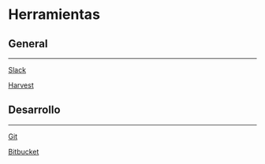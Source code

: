 # Herramientas

## General

---

[Slack](Herramientas%200daf5ea7d17e4e50851cab0304ebc5a1/Slack%20984ee49866b04ae9bb54f0283d9e93f4.md)

[Harvest](Herramientas%200daf5ea7d17e4e50851cab0304ebc5a1/Harvest%20229b64a7dd8a49d9acb6bd35248952b8.md)

## Desarrollo

---

[Git](Herramientas%200daf5ea7d17e4e50851cab0304ebc5a1/Git%203d6086412d4b45409e0c51d5a10f28be.md)

[Bitbucket](Herramientas%200daf5ea7d17e4e50851cab0304ebc5a1/Bitbucket%20dc52a36741254c9f97e24c8db8e0c3fa.md)